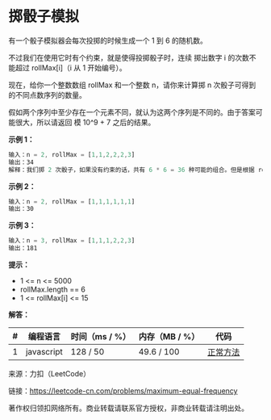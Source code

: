 # 掷骰子模拟

有一个骰子模拟器会每次投掷的时候生成一个 1 到 6 的随机数。

不过我们在使用它时有个约束，就是使得投掷骰子时，连续 掷出数字 i 的次数不能超过 rollMax[i]（i 从 1 开始编号）。

现在，给你一个整数数组 rollMax 和一个整数 n，请你来计算掷 n 次骰子可得到的不同点数序列的数量。

假如两个序列中至少存在一个元素不同，就认为这两个序列是不同的。由于答案可能很大，所以请返回 模 10^9 + 7 之后的结果。

**示例 1：**

``` javascript
输入：n = 2, rollMax = [1,1,2,2,2,3]
输出：34
解释：我们掷 2 次骰子，如果没有约束的话，共有 6 * 6 = 36 种可能的组合。但是根据 rollMax 数组，数字 1 和 2 最多连续出现一次，所以不会出现序列 (1,1) 和 (2,2)。因此，最终答案是 36-2 = 34。
```

**示例 2：**

``` javascript
输入：n = 2, rollMax = [1,1,1,1,1,1]
输出：30
```

**示例 3：**

``` javascript
输入：n = 3, rollMax = [1,1,1,2,2,3]
输出：181
```

**提示：**

- 1 <= n <= 5000
- rollMax.length == 6
- 1 <= rollMax[i] <= 15

**解答：**

**#**|**编程语言**|**时间（ms / %）**|**内存（MB / %）**|**代码**
--|--|--|--|--
1|javascript|128 / 50|49.6 / 100|[正常方法](./javascript/ac_v1.js)

来源：力扣（LeetCode）

链接：https://leetcode-cn.com/problems/maximum-equal-frequency

著作权归领扣网络所有。商业转载请联系官方授权，非商业转载请注明出处。
